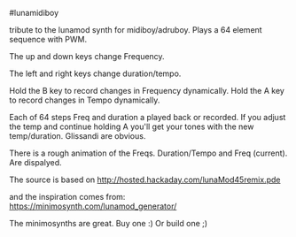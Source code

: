 #lunamidiboy

tribute to the lunamod synth for midiboy/adruboy. Plays a 64 element sequence with PWM. 

The up and down keys change Frequency.

The left and right keys change duration/tempo.

Hold the B key to record changes in Frequency dynamically. 
Hold the A key to record changes in Tempo dynamically. 

Each of 64 steps Freq and duration a played back or recorded. If you adjust the temp and continue holding A you'll get your tones with the new temp/duration. Glissandi are obvious.

There is a rough animation of the Freqs. Duration/Tempo and Freq (current). Are dispalyed.

The source is based on 
http://hosted.hackaday.com/lunaMod45remix.pde

and the inspiration comes from:
https://minimosynth.com/lunamod_generator/

The minimosynths are great. Buy one :) Or build one ;)
